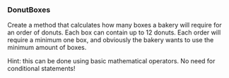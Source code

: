 ### DonutBoxes

Create a method that calculates how many boxes a bakery will require for an order of donuts. Each box can contain up to 12 donuts. Each order will require a minimum one box, and obviously the bakery wants to use the minimum amount of boxes.

Hint: this can be done using basic mathematical operators. No need for conditional statements!
